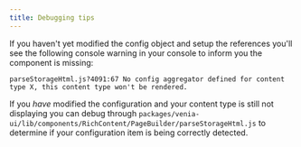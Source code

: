 ```yaml
---
title: Debugging tips
---
```


If you haven't yet modified the config object and setup the references you'll see the following console warning in your console to inform you the component is missing:

```text
parseStorageHtml.js?4091:67 No config aggregator defined for content type X, this content type won't be rendered.
```

If you _have_ modified the configuration and your content type is still not displaying you can debug through `packages/venia-ui/lib/components/RichContent/PageBuilder/parseStorageHtml.js` to determine if your configuration item is being correctly detected.
